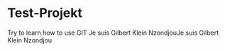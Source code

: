 # Test-Projekt
Try to learn how to use GIT 
Je suis Gilbert Klein NzondjouJe suis Gilbert Klein Nzondjou
